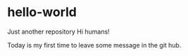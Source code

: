 # hello-world
Just another repository
Hi humans!

Today is my first time to leave some message in the git hub.
